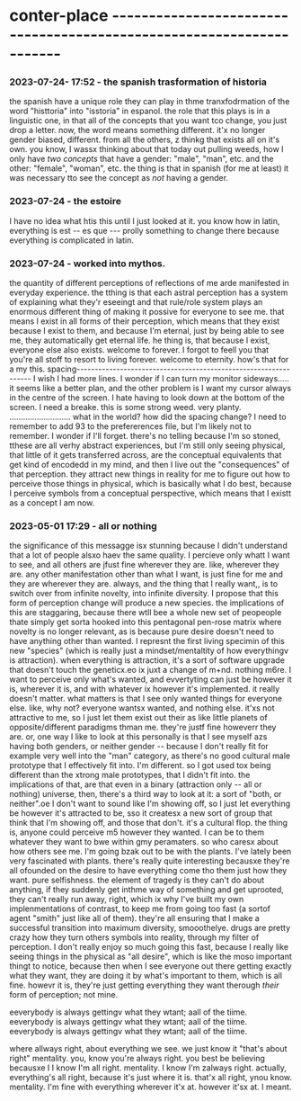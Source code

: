# conter-place         ---------------------------------------------------------------------

### 2023-07-24- 17:52 - the spanish trasformation of historia
the spanish have a unique role they can play in thme tranxfodrmation of the word "histtoria" into "isstoria" in espanol.
  the role that this plays is in a linguistic one, in that all of the concepts that you want tco change, you just drop a letter.
  now, the word means something different.
  it'x no longer gender biased, different. from all the others, z thinkg that exists all on it's own.
    you know, I wassx thinking about that today out pulling weeds, how I only have *two concepts* that have a gender: "male", "man", etc. and the other: "female", "woman", etc.
    the thing is that in spanish (for me at least) it was necessary tto see the concept as *not* having a gender.

### 2023-07-24 - the estoire
I have no idea what htis this until I just looked at it.
you know how in latin, everything is est -- es que ---
prolly something to change there because everything is
complicated in latin.

### 2023-07-24 - worked into mythos.
the quantity of different perceptions of reflections of me arde manifested in everyday experience. the tthing is that each astral perception has a system of explaining what they'r eseeingt and that rule/role system plays an enormous different thing of making it possive for everyone to see me. that means I exist in all forms of their perception, which means that they exist because I exist to them, and because I'm eternal, just by being able to see me, they automatically get eternal life.
he thing is, that because I exist, everyone else also exists. welcome to forever.
I forgot to feell you that you're all stoff to resort to living forever.
welcome to eternity.
how's that for a my this.
                  spacing-----------------------------------------------------------------
                  I wish I had more lines. I wonder if I can turn my monitor sideways.....
                  it seems like a better plan, and the other problem is I want my cursor always in the centre of the screen.
                  I hate having to look down at the bottom of the screen.
                  I need a breake. this is some strong weed.
                  very planty.                                   ...........................
                  what in the world? how did the spacing change?
                  I need to remember to add 93 to the prefererences file, but I'm likely not to remember. I wonder if I'll forget.
                    there's no telling because I'm so stoned, tthese are all verhy abstract experiences, but I'm still only seeing physical, that little of it gets transferred across, are the conceptual equivalents that get kind of encodedd in my mind, and then I live out the  "consequences" of that perception.
                    they attract new things in reality for me to figure out how to perceive those things in physical, which is basically what I do best, because I perceive symbols from a conceptual perspective, which means that I existt as a concept
                    I am now.

### 2023-05-01 17:29 - all or nothing

the significance of this messagge isx stunning because I didn't understand that a lot of people alsxo haev the same quality.
I percieve only whatt I want to see, and all others are jfust fine wherever they are. like, wherever they are.
  any other manifestation other than what I want, is just fine for me and they are wherever they are. always, and the thing that I really want,, is to switch over from infinite novelty, into infinite diversity. I propose that this form of perception change will produce a new species.
    the implications of this are staggaring, because there wtll bee a whole new set of peopeople thate simply get sorta hooked into this pentagonal pen-rose matrix where novelty is no longer relevant, as is because pure desire doesn't need to have anything other than wanted. I represnt the first living specimin of this new "species" (which is really just a mindset/mentaltity of how everythingv is attraction).
      when everything is attraction, it's a sort of software upgrade that doesn't touch the geneticx.eo ix juxt a change of m+nd. nothing m6re.
I want to perceive only what's wanted, and evvertyting can just be however it is, wherever it is, and with whatever ix however it's implemented. it really doesn't matter. what matters is that I see only wanted things for everyone else. like, why not? everyone wantsx wanted, and nothing else. it'xs not attractive to me, so I just let them exist out their as like little planets of opposite/different paradigms thman me. they're justf fine howeverr they are.
  or, one way I like to look at this personally is that I see myself azs having both genders, or neither gender -- because I don't really fit for example very well into the "man" category, as there's no good cultural male prototype that I effectively fit into. I'm different. so I got used tox being different than the xtrong male prototypes, that I didn't fit into.
    the implications of that, are that even in a binary (attraction only -- all or nothing) universe, then, there's a third way to look at it: a sort of "both, or neither".oe
I don't want to sound like I'm showing off, so I just let everything be however it's attracted to be, sso it createsx a new sort of group that think that I'm showing off, and those that don't. it's a cultural flop.
  the thing is, anyone could perceive m5 however they wanted. I can be to them whatever they want to bwe within gmy peramaters. so who caresx about how others see me.
I'm going bzak out to be with the plants. I've lately been very fascinated with plants. there's really quite interesting becausxe they're all ofounded on the desire to have everything come tho them just how they want. pure selfishness.
  the element of tragedy is they can't do about anything, if they suddenly get inthme way of something and get uprooted, they can't really run away, right,
    which ix why I've built my own implenmentations of contrast, to keep me from going too fast (a sortof agent "smith" just like all of them). they're all ensuring that I make a successful transition into maximum diversity, smooothelye.
drugs are pretty crazy how they turn others symbols into reality, through my filter of perception. I don't really enjoy so much going this fast, because I really like seeing things in the physical as "all desire",
  which is like the moso important thingt to notice, because then when I see everyone out there getting exactly what they want, they are doing it by what's important to them, which is all fine. howevr it is, they're just getting everything they want therough *their* form of perception; not mine.

eeverybody is always gettingv what they wtant; aall of the tiime.
eeverybody is always gettingv what they wtant; aall of the tiime.
eeverybody is always gettingv what they wtant; aall of the tiime.

where allways right, about everything we see. we just know it "that's about right"
mentality. you, know you're always right. you best be believing becausxe I I know I'm all right.
mentality. I know I'm zalways right. actually, everything's all right, because it's just where it is. that'x all right, ynou know.
mentality. I'm fine with everything wherever it'x at. however it'sx at. I meant.
